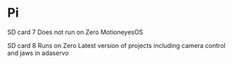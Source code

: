 
# Pi


SD card 7
  Does not run on Zero
  MotioneyesOS
  
SD card 8 
  Runs on Zero
  Latest version of projects including camera control and jaws in adaservo
